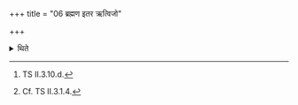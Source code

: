 +++
title = "06 ब्रह्मण इतर ऋत्विजो"

+++

<details><summary>थिते</summary>

6. The other priests holding the (right) hand of the Brahman uttering pavamānena tvā stomena...[^1] surround the sacrificer.[^2]   

[^1]: TS II.3.10.d.  

[^2]: Cf. TS II.3.1.4.  
</details>
